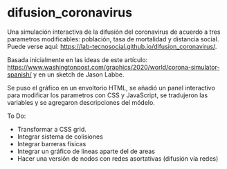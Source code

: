 # difusion_coronavirus

Una simulación interactiva de la difusión del coronavirus de acuerdo a tres parametros modificables: población, tasa de mortalidad y distancia social. Puede verse aquí: https://lab-tecnosocial.github.io/difusion_coronavirus/. 

Basada inicialmente en las ideas de este artículo: https://www.washingtonpost.com/graphics/2020/world/corona-simulator-spanish/ y en un sketch de Jason Labbe.

Se puso el gráfico en un envoltorio HTML, se añadió un panel interactivo para modificar los parametros con CSS y JavaScript, se tradujeron las variables y se agregaron descripciones del módelo.

To Do:
- Transformar a CSS grid.
- Integrar sistema de colisiones
- Integrar barreras físicas
- Integrar un gráfico de lineas aparte del de areas
- Hacer una versión de nodos con redes asortativas (difusión vía redes)
